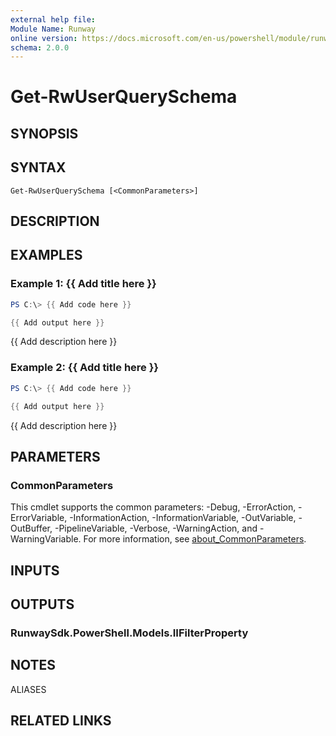 ```yaml
---
external help file:
Module Name: Runway
online version: https://docs.microsoft.com/en-us/powershell/module/runway/get-rwuserqueryschema
schema: 2.0.0
---
```


# Get-RwUserQuerySchema

## SYNOPSIS


## SYNTAX

```
Get-RwUserQuerySchema [<CommonParameters>]
```

## DESCRIPTION


## EXAMPLES

### Example 1: {{ Add title here }}
```powershell
PS C:\> {{ Add code here }}

{{ Add output here }}
```

{{ Add description here }}

### Example 2: {{ Add title here }}
```powershell
PS C:\> {{ Add code here }}

{{ Add output here }}
```

{{ Add description here }}

## PARAMETERS

### CommonParameters
This cmdlet supports the common parameters: -Debug, -ErrorAction, -ErrorVariable, -InformationAction, -InformationVariable, -OutVariable, -OutBuffer, -PipelineVariable, -Verbose, -WarningAction, and -WarningVariable. For more information, see [about_CommonParameters](http://go.microsoft.com/fwlink/?LinkID=113216).

## INPUTS

## OUTPUTS

### RunwaySdk.PowerShell.Models.IIFilterProperty

## NOTES

ALIASES

## RELATED LINKS

